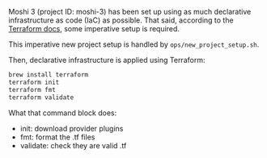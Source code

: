 Moshi 3 (project ID: moshi-3) has been set up using as much declarative infrastructure as code (IaC) as possible.
That said, according to the [Terraform docs](https://developer.hashicorp.com/terraform/tutorials/gcp-get-started/google-cloud-platform-build), some imperative setup is required.

This imperative new project setup is handled by `ops/new_project_setup.sh`.

Then, declarative infrastructure is applied using Terraform:
```sh
brew install terraform
terraform init
terraform fmt
terraform validate
```
What that command block does:
- init: download provider plugins
- fmt: format the .tf files
- validate: check they are valid .tf